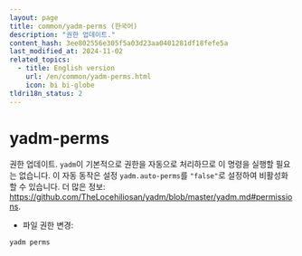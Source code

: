 ```yaml
---
layout: page
title: common/yadm-perms (한국어)
description: "권한 업데이트."
content_hash: 3ee802556e305f5a03d23aa0401281df18fefe5a
last_modified_at: 2024-11-02
related_topics:
  - title: English version
    url: /en/common/yadm-perms.html
    icon: bi bi-globe
tldri18n_status: 2
---
```

# yadm-perms

권한 업데이트.
`yadm`이 기본적으로 권한을 자동으로 처리하므로 이 명령을 실행할 필요는 없습니다. 이 자동 동작은 설정 `yadm.auto-perms`를 `"false"`로 설정하여 비활성화할 수 있습니다.
더 많은 정보: <https://github.com/TheLocehiliosan/yadm/blob/master/yadm.md#permissions>.

- 파일 권한 변경:

`yadm perms`
